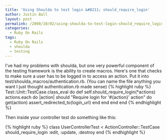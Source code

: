 ```yaml
---
title: 'Using Shoulda to test login &#8211; should_require_login'
author: Justin Ball
layout: post
permalink: /2008/10/02/using-shoulda-to-test-login-should_require_login/
categories:
  - Ruby On Rails
tags:
  - Ruby On Rails
  - shoulda
  - testing
---
```

I've had my problems with shoulda, but one very powerful component of the testing framework is the ability to create macros.
Here's one that checks to make sure a user has to be logged in to access an action.  Put it into test/shoulda_macros/authentication.rb.
(You can name the file anything you want I just thought authentication.rb made sense)
{% highlight ruby %}
Test::Unit::TestCase.class_eval do
  def self.should_require_login(*actions)
    actions.each do |action|
      should "Require login for '#{action}' action" do
        get(action)
        assert_redirected_to(login_url)
      end
    end
  end
end
{% endhighlight %}

Then inside your controller test do something like this:

{% highlight ruby %}
class UserControllerTest < ActionController::TestCase
  should_require_login :edit, :update, :destroy
end
{% endhighlight %}
